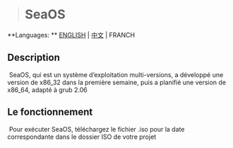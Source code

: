 > # SeaOS

**Languages: ** [ENGLISH](README_EN.md) | [中文](README.md) | FRANCH

## Description

​		SeaOS, qui est un système d’exploitation multi-versions, a développé une version de x86_32 dans la première semaine, puis a planifié une version de x86_64, adapté à grub 2.06

## Le fonctionnement

​		Pour exécuter SeaOS, téléchargez le fichier .iso pour la date correspondante dans le dossier ISO de votre projet

